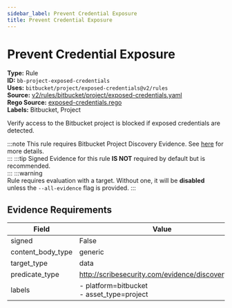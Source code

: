 ```yaml
---
sidebar_label: Prevent Credential Exposure
title: Prevent Credential Exposure
---  
```

# Prevent Credential Exposure  
**Type:** Rule  
**ID:** `bb-project-exposed-credentials`  
**Uses:** `bitbucket/project/exposed-credentials@v2/rules`  
**Source:** [v2/rules/bitbucket/project/exposed-credentials.yaml](https://github.com/scribe-public/sample-policies/blob/main/v2/rules/bitbucket/project/exposed-credentials.yaml)  
**Rego Source:** [exposed-credentials.rego](https://github.com/scribe-public/sample-policies/blob/main/v2/rules/bitbucket/project/exposed-credentials.rego)  
**Labels:** Bitbucket, Project  

Verify access to the Bitbucket project is blocked if exposed credentials are detected.

:::note 
This rule requires Bitbucket Project Discovery Evidence. See [here](https://scribe-security.netlify.app/platforms/discover#bitbucket-discovery) for more details.  
::: 
:::tip 
Signed Evidence for this rule **IS NOT** required by default but is recommended.  
::: 
:::warning  
Rule requires evaluation with a target. Without one, it will be **disabled** unless the `--all-evidence` flag is provided.
::: 

## Evidence Requirements  
| Field | Value |
|-------|-------|
| signed | False |
| content_body_type | generic |
| target_type | data |
| predicate_type | http://scribesecurity.com/evidence/discovery/v0.1 |
| labels | - platform=bitbucket<br/>- asset_type=project |

